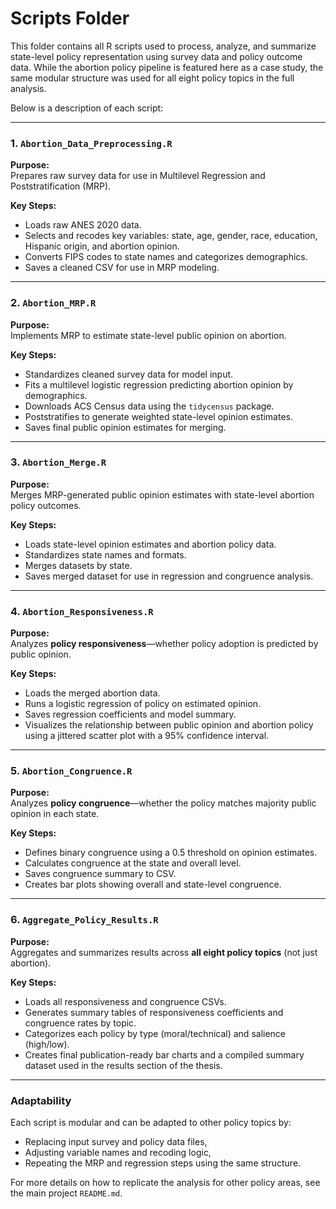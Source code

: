 # Scripts Folder

This folder contains all R scripts used to process, analyze, and summarize state-level policy representation using survey data and policy outcome data. While the abortion policy pipeline is featured here as a case study, the same modular structure was used for all eight policy topics in the full analysis.

Below is a description of each script:

---

### 1. `Abortion_Data_Preprocessing.R`

**Purpose:**  
Prepares raw survey data for use in Multilevel Regression and Poststratification (MRP).

**Key Steps:**  
- Loads raw ANES 2020 data.
- Selects and recodes key variables: state, age, gender, race, education, Hispanic origin, and abortion opinion.
- Converts FIPS codes to state names and categorizes demographics.
- Saves a cleaned CSV for use in MRP modeling.

---

### 2. `Abortion_MRP.R`

**Purpose:**  
Implements MRP to estimate state-level public opinion on abortion.

**Key Steps:**  
- Standardizes cleaned survey data for model input.
- Fits a multilevel logistic regression predicting abortion opinion by demographics.
- Downloads ACS Census data using the `tidycensus` package.
- Poststratifies to generate weighted state-level opinion estimates.
- Saves final public opinion estimates for merging.

---

### 3. `Abortion_Merge.R`

**Purpose:**  
Merges MRP-generated public opinion estimates with state-level abortion policy outcomes.

**Key Steps:**  
- Loads state-level opinion estimates and abortion policy data.
- Standardizes state names and formats.
- Merges datasets by state.
- Saves merged dataset for use in regression and congruence analysis.

---

### 4. `Abortion_Responsiveness.R`

**Purpose:**  
Analyzes **policy responsiveness**—whether policy adoption is predicted by public opinion.

**Key Steps:**  
- Loads the merged abortion data.
- Runs a logistic regression of policy on estimated opinion.
- Saves regression coefficients and model summary.
- Visualizes the relationship between public opinion and abortion policy using a jittered scatter plot with a 95% confidence interval.

---

### 5. `Abortion_Congruence.R`

**Purpose:**  
Analyzes **policy congruence**—whether the policy matches majority public opinion in each state.

**Key Steps:**  
- Defines binary congruence using a 0.5 threshold on opinion estimates.
- Calculates congruence at the state and overall level.
- Saves congruence summary to CSV.
- Creates bar plots showing overall and state-level congruence.

---

### 6. `Aggregate_Policy_Results.R`  

**Purpose:**  
Aggregates and summarizes results across **all eight policy topics** (not just abortion).

**Key Steps:**  
- Loads all responsiveness and congruence CSVs.
- Generates summary tables of responsiveness coefficients and congruence rates by topic.
- Categorizes each policy by type (moral/technical) and salience (high/low).
- Creates final publication-ready bar charts and a compiled summary dataset used in the results section of the thesis.

---

### Adaptability

Each script is modular and can be adapted to other policy topics by:
- Replacing input survey and policy data files,
- Adjusting variable names and recoding logic,
- Repeating the MRP and regression steps using the same structure.

For more details on how to replicate the analysis for other policy areas, see the main project `README.md`.

